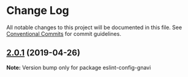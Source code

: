 # Change Log

All notable changes to this project will be documented in this file.
See [Conventional Commits](https://conventionalcommits.org) for commit guidelines.

## [2.0.1](https://github.com/gurunavi-creators/eslint-config-gnavi/compare/eslint-config-gnavi@2.0.0...eslint-config-gnavi@2.0.1) (2019-04-26)

**Note:** Version bump only for package eslint-config-gnavi
